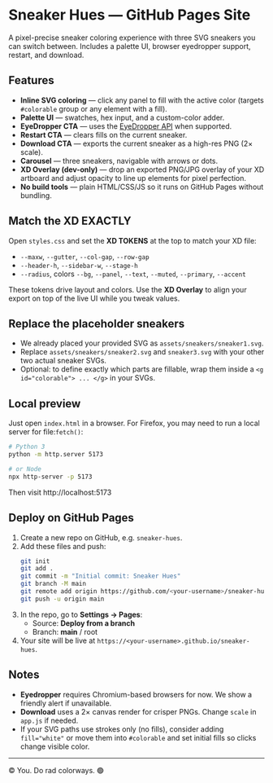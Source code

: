 # Sneaker Hues — GitHub Pages Site

A pixel-precise sneaker coloring experience with three SVG sneakers you can switch between. Includes a palette UI, browser eyedropper support, restart, and download.

## Features

- **Inline SVG coloring** — click any panel to fill with the active color (targets `#colorable` group or any element with a fill).
- **Palette UI** — swatches, hex input, and a custom-color adder.
- **EyeDropper CTA** — uses the [EyeDropper API](https://developer.mozilla.org/en-US/docs/Web/API/EyeDropper) when supported.
- **Restart CTA** — clears fills on the current sneaker.
- **Download CTA** — exports the current sneaker as a high-res PNG (2× scale).
- **Carousel** — three sneakers, navigable with arrows or dots.
- **XD Overlay (dev-only)** — drop an exported PNG/JPG overlay of your XD artboard and adjust opacity to line up elements for pixel perfection.
- **No build tools** — plain HTML/CSS/JS so it runs on GitHub Pages without bundling.

## Match the XD EXACTLY

Open `styles.css` and set the **XD TOKENS** at the top to match your XD file:
- `--maxw`, `--gutter`, `--col-gap`, `--row-gap`
- `--header-h`, `--sidebar-w`, `--stage-h`
- `--radius`, colors `--bg`, `--panel`, `--text`, `--muted`, `--primary`, `--accent`

These tokens drive layout and colors. Use the **XD Overlay** to align your export on top of the live UI while you tweak values.

## Replace the placeholder sneakers

- We already placed your provided SVG as `assets/sneakers/sneaker1.svg`.
- Replace `assets/sneakers/sneaker2.svg` and `sneaker3.svg` with your other two actual sneaker SVGs.
- Optional: to define exactly which parts are fillable, wrap them inside a `<g id="colorable"> ... </g>` in your SVGs.

## Local preview

Just open `index.html` in a browser. For Firefox, you may need to run a local server for file:`fetch()`:
```bash
# Python 3
python -m http.server 5173

# or Node
npx http-server -p 5173
```

Then visit http://localhost:5173

## Deploy on GitHub Pages

1. Create a new repo on GitHub, e.g. `sneaker-hues`.
2. Add these files and push:
   ```bash
   git init
   git add .
   git commit -m "Initial commit: Sneaker Hues"
   git branch -M main
   git remote add origin https://github.com/<your-username>/sneaker-hues.git
   git push -u origin main
   ```
3. In the repo, go to **Settings → Pages**:
   - Source: **Deploy from a branch**
   - Branch: **main** / root
4. Your site will be live at `https://<your-username>.github.io/sneaker-hues`.

## Notes

- **Eyedropper** requires Chromium-based browsers for now. We show a friendly alert if unavailable.
- **Download** uses a 2× canvas render for crisper PNGs. Change `scale` in `app.js` if needed.
- If your SVG paths use strokes only (no fills), consider adding `fill="white"` or move them into `#colorable` and set initial fills so clicks change visible color.

---

© You. Do rad colorways. 🟢
